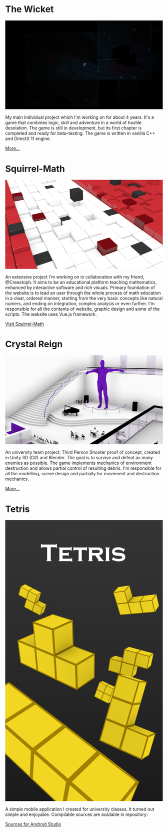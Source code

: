 # The Wicket
![The Wicket](images/The-Wicket.png)

My main individual project which I'm working on for about 4 years. It's a game that combines logic, skill and adventure in a world of hostile desolation. The game is still in development, but its first chapter is completed and ready for beta-testing. The game is written in vanilla C++ and DirectX 11 engine.

[More...](https://robert-salata.github.io/The-Wicket/)

# Squirrel-Math
![Squirrel-Math](images/Squirrel-Math.png)

An extensive project I'm working on in collaboration with my friend, @Creestoph. It aims to be an educational platform teaching mathematics, enhanced by interactive software and rich visuals. Primary foundation of the website is to lead an user through the whole  process of math education in a clear, ordered manner, starting from the very basic concepts like natural numers, and ending on integration, complex analysis or even further. I'm responsible for all the contents of website, graphic design and some of the scripts. The website uses Vue.js framework.

[Visit Squirrel-Math](https://squirrel-math.firebaseapp.com/)

# Crystal Reign
![Crystal Reign](images/Crystal-Reign.png)

An university team project: Third Person Shooter proof of concept, created in Unity 3D (C#) and Blender. The goal is to survive and defeat as many enemies as possible. The game implements mechanics of environment destruction and allows partial control of resulting debris. I'm responsible for all the modelling, scene design and partially for movement and destruction mechanics.

[More...](https://github.com/MonikaTworek/Crystal-Reign)

# Tetris
![Tetris](images/Tetris.png)

A simple mobile application I created for university classes. It turned out simple and enjoyable. Compilable sources are available in repository:

[Sources for Android Studio](https://github.com/boberrs/Tetris)
